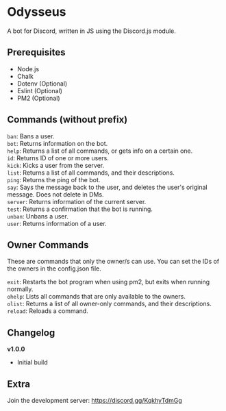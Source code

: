 # Odysseus
A bot for Discord, written in JS using the Discord.js module.

## Prerequisites
* Node.js
* Chalk
* Dotenv (Optional)
* Eslint (Optional)
* PM2 (Optional)

## Commands (without prefix)
`ban`: Bans a user.  
`bot`: Returns information on the bot.  
`help`: Returns a list of all commands, or gets info on a certain one.  
`id`: Returns ID of one or more users.  
`kick`: Kicks a user from the server.  
`list`: Returns a list of all commands, and their descriptions.  
`ping`: Returns the ping of the bot.  
`say`: Says the message back to the user, and deletes the user's original message. Does not delete in DMs.  
`server`: Returns information of the current server.  
`test`: Returns a confirmation that the bot is running.  
`unban`: Unbans a user.  
`user`: Returns information of a user.

## Owner Commands
These are commands that only the owner/s can use. You can set the IDs of the owners in the config.json file.  
  
`exit`: Restarts the bot program when using pm2, but exits when running normally.  
`ohelp`: Lists all commands that are only available to the owners.  
`olist`: Returns a list of all owner-only commands, and their descriptions.  
`reload`: Reloads a command.  

## Changelog
**v1.0.0**
* Initial build

## Extra
Join the development server: https://discord.gg/KqkhyTdmGg
